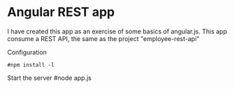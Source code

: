 Angular REST app
================

I have created this app as an exercise of some basics of angular.js.
This app consume a REST API, the same as the project "employee-rest-api"

Configuration

    #npm install -l

Start the server
    #node app.js
